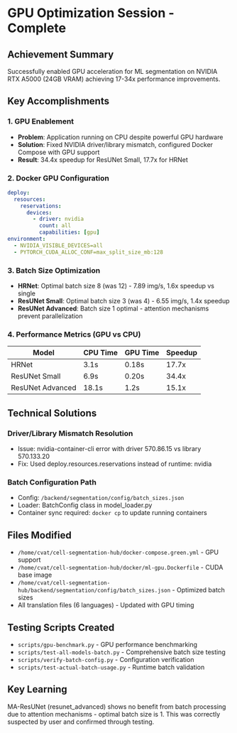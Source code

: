 # GPU Optimization Session - Complete

## Achievement Summary

Successfully enabled GPU acceleration for ML segmentation on NVIDIA RTX A5000 (24GB VRAM) achieving 17-34x performance improvements.

## Key Accomplishments

### 1. GPU Enablement

- **Problem**: Application running on CPU despite powerful GPU hardware
- **Solution**: Fixed NVIDIA driver/library mismatch, configured Docker Compose with GPU support
- **Result**: 34.4x speedup for ResUNet Small, 17.7x for HRNet

### 2. Docker GPU Configuration

```yaml
deploy:
  resources:
    reservations:
      devices:
        - driver: nvidia
          count: all
          capabilities: [gpu]
environment:
  - NVIDIA_VISIBLE_DEVICES=all
  - PYTORCH_CUDA_ALLOC_CONF=max_split_size_mb:128
```

### 3. Batch Size Optimization

- **HRNet**: Optimal batch size 8 (was 12) - 7.89 img/s, 1.6x speedup vs single
- **ResUNet Small**: Optimal batch size 3 (was 4) - 6.55 img/s, 1.4x speedup
- **ResUNet Advanced**: Batch size 1 optimal - attention mechanisms prevent parallelization

### 4. Performance Metrics (GPU vs CPU)

| Model            | CPU Time | GPU Time | Speedup |
| ---------------- | -------- | -------- | ------- |
| HRNet            | 3.1s     | 0.18s    | 17.7x   |
| ResUNet Small    | 6.9s     | 0.20s    | 34.4x   |
| ResUNet Advanced | 18.1s    | 1.2s     | 15.1x   |

## Technical Solutions

### Driver/Library Mismatch Resolution

- Issue: nvidia-container-cli error with driver 570.86.15 vs library 570.133.20
- Fix: Used deploy.resources.reservations instead of runtime: nvidia

### Batch Configuration Path

- Config: `/backend/segmentation/config/batch_sizes.json`
- Loader: BatchConfig class in model_loader.py
- Container sync required: `docker cp` to update running containers

## Files Modified

- `/home/cvat/cell-segmentation-hub/docker-compose.green.yml` - GPU support
- `/home/cvat/cell-segmentation-hub/docker/ml-gpu.Dockerfile` - CUDA base image
- `/home/cvat/cell-segmentation-hub/backend/segmentation/config/batch_sizes.json` - Optimized batch sizes
- All translation files (6 languages) - Updated with GPU timing

## Testing Scripts Created

- `scripts/gpu-benchmark.py` - GPU performance benchmarking
- `scripts/test-all-models-batch.py` - Comprehensive batch size testing
- `scripts/verify-batch-config.py` - Configuration verification
- `scripts/test-actual-batch-usage.py` - Runtime batch validation

## Key Learning

MA-ResUNet (resunet_advanced) shows no benefit from batch processing due to attention mechanisms - optimal batch size is 1. This was correctly suspected by user and confirmed through testing.
